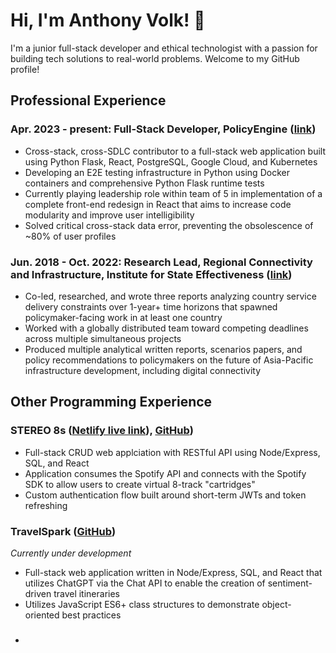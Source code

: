 # Hi, I'm Anthony Volk! 👋
I'm a junior full-stack developer and ethical technologist with a passion for building tech solutions to real-world problems. Welcome to my GitHub profile!

## Professional Experience
### Apr. 2023 - present: Full-Stack Developer, PolicyEngine ([link](https://www.policyengine.org))
- Cross-stack, cross-SDLC contributor to a full-stack web application built using Python Flask, React, PostgreSQL, Google Cloud, and Kubernetes
- Developing an E2E testing infrastructure in Python using Docker containers and comprehensive Python Flask runtime tests
- Currently playing leadership role within team of 5 in implementation of a complete front-end redesign in React that aims to increase code modularity and improve user intelligibility
- Solved critical cross-stack data error, preventing the obsolescence of ~80% of user profiles

### Jun. 2018 - Oct. 2022: Research Lead, Regional Connectivity and Infrastructure, Institute for State Effectiveness ([link](https://www.effectivestates.org))
- Co-led, researched, and wrote three reports analyzing country service delivery constraints over 1-year+ time horizons that spawned policymaker-facing work in at least one country
- Worked with a globally distributed team toward competing deadlines across multiple simultaneous projects
- Produced multiple analytical written reports, scenarios papers, and policy recommendations to policymakers on the future of Asia-Pacific infrastructure development, including digital connectivity

## Other Programming Experience
### STEREO 8s ([Netlify live link](https://tinyurl.com/bdfdpmsf)), [GitHub](https://tinyurl.com/bdvm5f6a))
- Full-stack CRUD web applciation with RESTful API using Node/Express, SQL, and React
- Application consumes the Spotify API and connects with the Spotify SDK to allow users to create virtual 8-track "cartridges"
- Custom authentication flow built around short-term JWTs and token refreshing

### TravelSpark ([GitHub](https://tinyurl.com/2bfty5kj))
_Currently under development_
- Full-stack web application written in Node/Express, SQL, and React that utilizes ChatGPT via the Chat API to enable the creation of sentiment-driven travel itineraries
- Utilizes JavaScript ES6+ class structures to demonstrate object-oriented best practices

### 



- 




<!--
**anth-volk/anth-volk** is a ✨ _special_ ✨ repository because its `README.md` (this file) appears on your GitHub profile.

Here are some ideas to get you started:

- 🔭 I’m currently working on ...
- 🌱 I’m currently learning ...
- 👯 I’m looking to collaborate on ...
- 🤔 I’m looking for help with ...
- 💬 Ask me about ...
- 📫 How to reach me: ...
- 😄 Pronouns: ...
- ⚡ Fun fact: ...
-->
